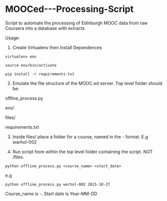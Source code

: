 # MOOCed---Processing-Script
Script to automate the processing of Edinburgh MOOC data from raw Coursera into a database with extracts

Usage:

1. Create Virtualenv then Install Dependences

  `virtualenv env`

  `source env/bin/activate`

  `pip install -r requirements.txt`

2. Emulate the file structure of the MOOC.ed server. Top level folder should be:

  offline_process.py
  
  env/
  
  files/
  
  requirements.txt

3. Inside files/ place a folder for a course, named in the <course>-<iteration> format. E.g warhol-002

4. Run script from within the top level folder containing the script. NOT /files.

`python offline_process.py <course_name> <start_date>`

e.g

`python offline_process.py warhol-002 2015-10-27`

Course_name is <course>-<iteration>. Start date is Year-MM-DD


